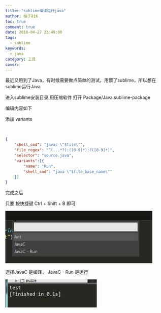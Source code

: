 ```yaml
---
title: "sublime编译运行java"
author: 柚子816
toc: true
comment: true
date: 2016-04-27 23:49:00
tags: 
  - sublime
keywords:
  - java
category: 工具
cover: 
---
```


最近又用到了Java，有时候需要做点简单的测试，用惯了sublime，所以想在sublime运行Java

进入sublime安装目录 用压缩软件 打开 Package/Java.sublime-package

编辑内容如下

添加 variants


​    
```json
{
	"shell_cmd": "javac \"$file\"",
	"file_regex": "^(...*?):([0-9]*):?([0-9]*)",
	"selector": "source.java",
	"variants":[{
	    "name": "Run",
		"shell_cmd": "java \"$file_base_name\""
	}]
}
```


完成之后

只要 按快捷键 Ctrl + Shift + B 即可

![](./db9f6125-06d9-3fd1-8b46-435218e6d311.png)

选择JavaC 是编译， JavaC - Run 是运行

![](./6d638d51-cd58-3b8a-aa66-a424040127c7.png)

  

